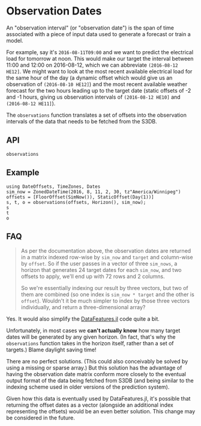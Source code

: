 # Observation Dates

An "observation interval" (or "observation date") is the span of time associated with a
piece of input data used to generate a forecast or train a model.

For example, say it's `2016-08-11T09:00` and we want to predict the electrical load for
tomorrow at noon. This would make our target the interval between 11:00 and 12:00 on
2016-08-12, which we can abbreviate `(2016-08-12 HE12]`. We might want to look at the most
recent available electrical load for the same hour of the day (a dynamic offset which
would give us an observation of `(2016-08-10 HE12]`) and the most recent available
weather forecast for the two hours leading up to the target date (static offsets of -2 and
-1 hours, giving us observation intervals of `(2016-08-12 HE10]` and `(2016-08-12 HE11]`).

The `observations` function translates a set of offsets into the observation intervals of
the data that needs to be fetched from the S3DB.

## API

```@docs
observations
```

## Example

```@repl
using DateOffsets, TimeZones, Dates
sim_now = ZonedDateTime(2016, 8, 11, 2, 30, tz"America/Winnipeg")
offsets = [FloorOffset(SimNow()), StaticOffset(Day(1))]
s, t, o = observations(offsets, Horizon(), sim_now);
s
t
o
```

## FAQ

> As per the documentation above, the observation dates are returned in a matrix
> indexed row-wise by `sim_now` and `target` and column-wise by `offset`. So if the
> user passes in a vector of three `sim_nows`, a horizon that generates 24 target dates
> for each `sim_now`, and two offsets to apply, we'll end up with 72 rows and 2 columns.
>
> So we're essentially indexing our result by three vectors, but two of them are combined
> (so one index is `sim_now * target` and the other is `offset`). Wouldn't it be much
> simpler to index by those three vectors individually, and return a three-dimensional
> array?

Yes. It would also simplify the
[DataFeatures.jl](https://gitlab.invenia.ca/invenia/DataFeatures.jl) code quite a bit.

Unfortunately, in most cases we **can't actually know** how many target dates will be
generated by any given horizon. (In fact, that's why the `observations` function takes in
the horizon itself, rather than a set of targets.) Blame daylight saving time!

There are no perfect solutions. (This could also conceivably be solved by using a missing
or sparse array.) But this solution has the advantage of having the observation date
matrix conform more closely to the eventual output format of the data being fetched from
S3DB (and being similar to the indexing scheme used in older versions of the prediction
system).

Given how this data is eventually used by DataFeatures.jl, it's possible that returning
the offset dates as a vector (alongside an additional index representing the offsets)
would be an even better solution. This change may be considered in the future.
